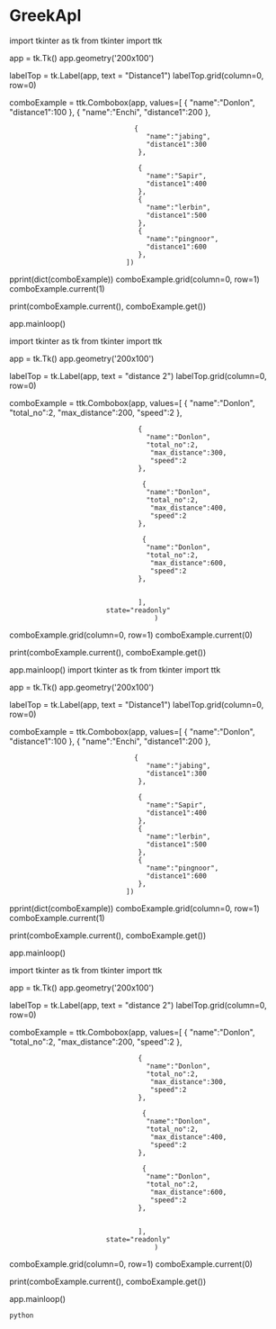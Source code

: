 # GreekApI
import tkinter as tk
from tkinter import ttk
 
app = tk.Tk() 
app.geometry('200x100')

labelTop = tk.Label(app,
                    text = "Distance1")
labelTop.grid(column=0, row=0)

comboExample = ttk.Combobox(app, 
                            values=[
                                    {
                                      "name":"Donlon",
                                      "distance1":100
                                    },
                                    {
                                      "name":"Enchi",
                                      "distance1":200
                                    },
                                    
                                   {
                                      "name":"jabing",
                                      "distance1":300
                                    },
                                    
                                    {
                                      "name":"Sapir",
                                      "distance1":400
                                    },
                                    {
                                      "name":"lerbin",
                                      "distance1":500
                                    },
                                    {
                                      "name":"pingnoor",
                                      "distance1":600
                                    },
                                 ])
pprint(dict(comboExample)) 
comboExample.grid(column=0, row=1)
comboExample.current(1)

print(comboExample.current(), comboExample.get())

app.mainloop()

import tkinter as tk
from tkinter import ttk
 
app = tk.Tk() 
app.geometry('200x100')

labelTop = tk.Label(app,
                    text = "distance 2")
labelTop.grid(column=0, row=0)

comboExample = ttk.Combobox(app, 
                            values=[
                                      {
                                      "name":"Donlon",
                                      "total_no":2,
                                       "max_distance":200,
                                       "speed":2
                                    },
                                     
                                    {
                                      "name":"Donlon",
                                      "total_no":2,
                                       "max_distance":300,
                                       "speed":2
                                    },
                                     
                                     {
                                      "name":"Donlon",
                                      "total_no":2,
                                       "max_distance":400,
                                       "speed":2
                                    },
                                     
                                     {
                                      "name":"Donlon",
                                      "total_no":2,
                                       "max_distance":600,
                                       "speed":2
                                    },
                            
                                     
                                    ],
                            state="readonly"
                                        )

comboExample.grid(column=0, row=1)
comboExample.current(0)

print(comboExample.current(), comboExample.get())

app.mainloop()
    import tkinter as tk
from tkinter import ttk
 
app = tk.Tk() 
app.geometry('200x100')

labelTop = tk.Label(app,
                    text = "Distance1")
labelTop.grid(column=0, row=0)

comboExample = ttk.Combobox(app, 
                            values=[
                                    {
                                      "name":"Donlon",
                                      "distance1":100
                                    },
                                    {
                                      "name":"Enchi",
                                      "distance1":200
                                    },
                                    
                                   {
                                      "name":"jabing",
                                      "distance1":300
                                    },
                                    
                                    {
                                      "name":"Sapir",
                                      "distance1":400
                                    },
                                    {
                                      "name":"lerbin",
                                      "distance1":500
                                    },
                                    {
                                      "name":"pingnoor",
                                      "distance1":600
                                    },
                                 ])
pprint(dict(comboExample)) 
comboExample.grid(column=0, row=1)
comboExample.current(1)

print(comboExample.current(), comboExample.get())

app.mainloop()

import tkinter as tk
from tkinter import ttk
 
app = tk.Tk() 
app.geometry('200x100')

labelTop = tk.Label(app,
                    text = "distance 2")
labelTop.grid(column=0, row=0)

comboExample = ttk.Combobox(app, 
                            values=[
                                      {
                                      "name":"Donlon",
                                      "total_no":2,
                                       "max_distance":200,
                                       "speed":2
                                    },
                                     
                                    {
                                      "name":"Donlon",
                                      "total_no":2,
                                       "max_distance":300,
                                       "speed":2
                                    },
                                     
                                     {
                                      "name":"Donlon",
                                      "total_no":2,
                                       "max_distance":400,
                                       "speed":2
                                    },
                                     
                                     {
                                      "name":"Donlon",
                                      "total_no":2,
                                       "max_distance":600,
                                       "speed":2
                                    },
                            
                                     
                                    ],
                            state="readonly"
                                        )

comboExample.grid(column=0, row=1)
comboExample.current(0)

print(comboExample.current(), comboExample.get())

app.mainloop()
    
    
    
    python
